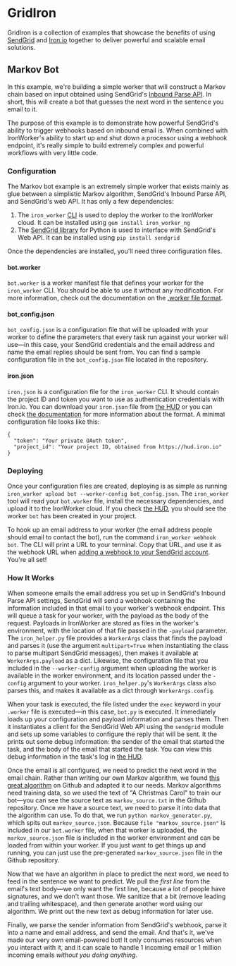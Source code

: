 # GridIron

GridIron is a collection of examples that showcase the benefits of using [SendGrid](http://www.sendgrid.com) and [Iron.io](http://www.iron.io) together to deliver powerful and scalable email solutions.

## Markov Bot

In this example, we're building a simple worker that will construct a Markov chain based on input obtained using SendGrid's [Inbound Parse API](http://sendgrid.com/docs/API_Reference/Webhooks/parse.html). In short, this will create a bot that guesses the next word in the sentence you email to it.

The purpose of this example is to demonstrate how powerful SendGrid's ability to trigger webhooks based on inbound email is. When combined with IronWorker's ability to start up and shut down a processor using a webhook endpoint, it's really simple to build extremely complex and powerful workflows with very little code.

### Configuration

The Markov bot example is an extremely simple worker that exists mainly as glue between a simplistic Markov algorithm, SendGrid's Inbound Parse API, and SendGrid's web API. It has only a few dependencies:

1. The `iron_worker` [CLI](http://dev.iron.io/worker/reference/cli/) is used to deploy the worker to the IronWorker cloud. It can be installed using `gem install iron_worker_ng`
2. The [SendGrid library](http://pypi.python.org/pypi/sendgrid) for Python is used to interface with SendGrid's Web API. It can be installed using `pip install sendgrid`

Once the dependencies are installed, you'll need three configuration files.

#### bot.worker

`bot.worker` is a worker manifest file that defines your worker for the `iron_worker` CLI. You should be able to use it without any modification. For more information, check out the documentation on the [.worker file format](http://dev.iron.io/worker/reference/dotworker).

#### bot_config.json

`bot_config.json` is a configuration file that will be uploaded with your worker to define the parameters that every task run against your worker will use&mdash;in this case, your SendGrid credentials and the email address and name the email replies should be sent from. You can find a sample configuration file in the `bot_config.json` file located in the repository.

#### iron.json

`iron.json` is a configuration file for the `iron_worker` CLI. It should contain the project ID and token you want to use as authentication credentials with Iron.io. You can download your `iron.json` file from [the HUD](https://hud.iron.io) or you can check [the documentation](http://dev.iron.io/worker/reference/configuration) for more information about the format. A minimal configuration file looks like this:

	{
	  "token": "Your private OAuth token",
	  "project_id": "Your project ID, obtained from https://hud.iron.io"
	}

### Deploying

Once your configuration files are created, deploying is as simple as running `iron_worker upload bot --worker-config bot_config.json`. The `iron_worker` tool will read your `bot.worker` file, install the necessary dependencies, and upload it to the IronWorker cloud. If you check [the HUD](https://hud.iron.io), you should see the worker `bot` has been created in your project.

To hook up an email address to your worker (the email address people should email to contact the bot), run the command `iron_worker webhook bot`. The CLI will print a URL to your terminal. Copy that URL, and use it as the webhook URL when [adding a webhook to your SendGrid account](http://sendgrid.com/docs/API_Reference/Webhooks/parse.html#-Setup). You're all set!

### How It Works

When someone emails the email address you set up in SendGrid's Inbound Parse API settings, SendGrid will send a webhook containing the information included in that email to your worker's webhook endpoint. This will queue a task for your worker, with the payload as the body of the request. Payloads in IronWorker are stored as files in the worker's environment, with the location of that file passed in the `-payload` parameter. The `iron_helper.py` file provides a `WorkerArgs` class that finds the payload and parses it (use the argument `multipart=True` when instantiating the class to parse multipart SendGrid messages), then makes it available at `WorkerArgs.payload` as a dict. Likewise, the configuration file that you included in the `--worker-config` argument when uploading the worker is available in the worker environment, and its location passed under the `-config` argument to your worker. `iron_helper.py`'s `WorkerArgs` class also parses this, and makes it available as a dict through `WorkerArgs.config`.

When your task is executed, the file listed under the `exec` keyword in your `.worker` file is executed&mdash;in this case, `bot.py` is executed. It immediately loads up your configuration and payload information and parses them. Then it instantiates a client for the SendGrid Web API using the `sendgrid` module and sets up some variables to configure the reply that will be sent. It the prints out some debug information: the sender of the email that started the task, and the body of the email that started the task. You can view this debug information in the task's log in [the HUD](https://hud.iron.io).

Once the email is all configured, we need to predict the next word in the email chain. Rather than writing our own Markov algorithm, we found [this great algorithm](https://github.com/thomasboyt/python-markov/blob/master/examples/AChristmasMarkov/markov.py) on Github and adapted it to our needs. Markov algorithms need training data, so we used the text of "A Christmas Carol" to train our bot&mdash;you can see the source text as `markov_source.txt` in the Github repository. Once we have a source text, we need to parse it into data that the algorithm can use. To do that, we run `python markov_generator.py`, which spits out `markov_source.json`. Because `file "markov_source.json"` is included in our `bot.worker` file, when that worker is uploaded, the `markov_source.json` file is included in the worker environment and can be loaded from within your worker. If you just want to get things up and running, you can just use the pre-generated `markov_source.json` file in the Github repository.

Now that we have an algorithm in place to predict the next word, we need to feed in the sentence we want to predict. We pull the _first line_ from the email's text body&mdash;we only want the first line, because a lot of people have signatures, and we don't want those. We sanitize that a bit (remove leading and trailing whitespace), and then generate another word using our algorithm. We print out the new text as debug information for later use.

Finally, we parse the sender information from SendGrid's webhook, parse it into a name and email address, and send the email. And that's it, we've made our very own email-powered bot! It only consumes resources when you interact with it, and it can scale to handle 1 incoming email or 1 million incoming emails _without you doing anything_.
